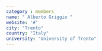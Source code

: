```yaml
---
category : members
name: " Alberto Griggio " 
website: '#'
city: "Trento"
country: "Italy"
university: "University of Trento"
---
```


